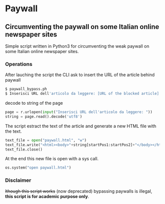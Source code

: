 # Paywall
## Circumventing the paywall on some Italian online newspaper sites

Simple script written in Python3 for circumventing the weak paywall on some Italian online newspaper sites.

### Operations
After lauching the script the CLI ask to insert the URL of the article behind paywall

```bash
$ paywall_bypass.ph
$ Inserisci URL dell'articolo da leggere: [URL of the blocked article]
```

decode to string of the page 

```python
page = r.urlopen(input("Inserisci URL dell'articolo da leggere: "))
string = page.read().decode('utf8')
```

The script estract the text of the article and generate a new HTML file with the text.

```python
text_file = open("paywall.html", "w")
text_file.write("<html><body>"+string[startPos1:startPos2]+"</body></html>")
text_file.close()
```

At the end this new file is open with a sys call.
```python
os.system("open paywall.html")
```

### Disclaimer
~~lthough this script works~~ (now deprecated) bypassing paywalls is illegal, **this script is for academic purpose only**.

